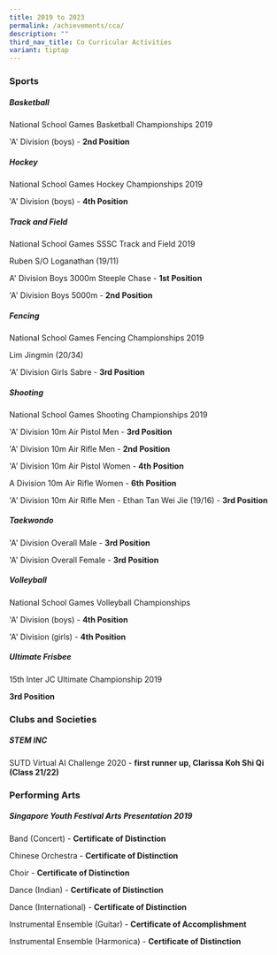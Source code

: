 ```yaml
---
title: 2019 to 2023
permalink: /achievements/cca/
description: ""
third_nav_title: Co Curricular Activities
variant: tiptap
---
```

<h3>Sports</h3>
<h5>Basketball</h5>
<p>National School Games Basketball Championships 2019</p>
<p>'A' Division (boys) -&nbsp;<strong>2nd Position</strong>
</p>
<h5>Hockey</h5>
<p>National School Games Hockey Championships 2019</p>
<p>'A' Division (boys) -&nbsp;<strong>4th Position</strong>
</p>
<h5>Track and Field</h5>
<p>National School Games SSSC Track and Field 2019</p>
<p>Ruben S/O Loganathan (19/11)</p>
<p>A' Division Boys 3000m Steeple Chase -&nbsp;<strong>1st Position</strong>
</p>
<p>'A' Division Boys 5000m -&nbsp;<strong>2nd Position</strong>
</p>
<h5>Fencing</h5>
<p>National School Games Fencing Championships 2019</p>
<p>Lim Jingmin (20/34)</p>
<p>'A' Division Girls Sabre -&nbsp;<strong>3rd Position</strong>
</p>
<h5>Shooting</h5>
<p>National School Games Shooting Championships 2019</p>
<p>'A' Division 10m Air Pistol Men -&nbsp;<strong>3rd Position</strong>
</p>
<p>'A' Division 10m Air Rifle Men -&nbsp;<strong>2nd Position</strong>
</p>
<p>'A' Division 10m Air Pistol Women -&nbsp;<strong>4th Position</strong>
</p>
<p>A Division 10m Air Rifle Women -&nbsp;<strong>6th Position</strong>
</p>
<p>'A' Division 10m Air Rifle Men - Ethan Tan Wei Jie (19/16) -&nbsp;<strong>3rd Position</strong>
</p>
<h5>Taekwondo</h5>
<p>'A' Division Overall Male -&nbsp;<strong>3rd Position</strong>
</p>
<p>'A' Division Overall Female -&nbsp;<strong>3rd&nbsp;Position</strong>
</p>
<h5>Volleyball</h5>
<p>National School Games Volleyball Championships</p>
<p>'A' Division (boys) -&nbsp;<strong>4th Position</strong>
</p>
<p>'A' Division (girls) -&nbsp;<strong>4th Position</strong>
</p>
<h5>Ultimate Frisbee</h5>
<p>15th Inter JC Ultimate Championship 2019</p>
<p><strong>3rd Position</strong>
</p>
<h3>Clubs and Societies</h3>
<h5>STEM INC</h5>
<p>SUTD Virtual AI Challenge 2020 -&nbsp;<strong>first runner up, Clarissa Koh Shi Qi (Class 21/22)</strong>
</p>
<h3>Performing Arts</h3>
<h5>Singapore Youth Festival Arts Presentation 2019</h5>
<p>Band (Concert) -&nbsp;<strong>Certificate of Distinction</strong>
</p>
<p>Chinese Orchestra -&nbsp;<strong>Certificate of Distinction</strong>
</p>
<p>Choir -&nbsp;<strong>Certificate of Distinction</strong>
</p>
<p>Dance (Indian) -&nbsp;<strong>Certificate of Distinction</strong>
</p>
<p>Dance (International) -&nbsp;<strong>Certificate of Distinction</strong>
</p>
<p>Instrumental Ensemble (Guitar) -&nbsp;<strong>Certificate of Accomplishment</strong>
</p>
<p>Instrumental Ensemble (Harmonica) -&nbsp;<strong>Certificate of Distinction</strong>
</p>